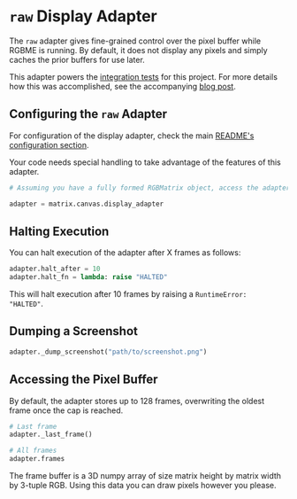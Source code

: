 # `raw` Display Adapter

The `raw` adapter gives fine-grained control over the pixel buffer while RGBME is running. By default, it does not display any pixels and simply caches the prior buffers for use later.

This adapter powers the [integration tests](/test) for this project. For more details how this was accomplished, see the accompanying [blog post](https://blog.ty-porter.dev/development/emulation/2025/02/04/how-to-test-your-emulator.html).

## Configuring the `raw` Adapter

For configuration of the display adapter, check the main [README's configuration section](../../../README.md#configuration-options).

Your code needs special handling to take advantage of the features of this adapter.

```python
# Assuming you have a fully formed RGBMatrix object, access the adapter through a Canvas.

adapter = matrix.canvas.display_adapter
```

## Halting Execution

You can halt execution of the adapter after X frames as follows:

```python
adapter.halt_after = 10
adapter.halt_fn = lambda: raise "HALTED"
```

This will halt execution after 10 frames by raising a `RuntimeError:  "HALTED"`.

## Dumping a Screenshot

```python
adapter._dump_screenshot("path/to/screenshot.png")
```

## Accessing the Pixel Buffer

By default, the adapter stores up to 128 frames, overwriting the oldest frame once the cap is reached.

```python
# Last frame
adapter._last_frame()

# All frames
adapter.frames
```

The frame buffer is a 3D numpy array of size matrix height by matrix width by 3-tuple RGB. Using this data you can draw pixels however you please.
